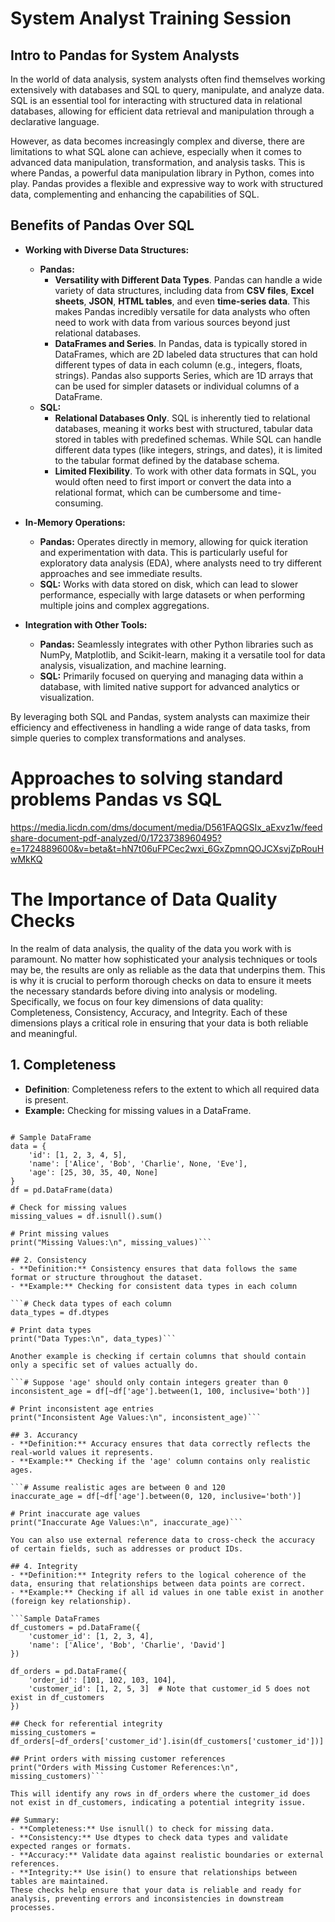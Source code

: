 # System Analyst Training Session

## Intro to Pandas for System Analysts
In the world of data analysis, system analysts often find themselves working extensively with databases and SQL to query, manipulate, and analyze data. SQL is an essential tool for interacting with structured data in relational databases, allowing for efficient data retrieval and manipulation through a declarative language.

However, as data becomes increasingly complex and diverse, there are limitations to what SQL alone can achieve, especially when it comes to advanced data manipulation, transformation, and analysis tasks. This is where Pandas, a powerful data manipulation library in Python, comes into play. Pandas provides a flexible and expressive way to work with structured data, complementing and enhancing the capabilities of SQL.

## Benefits of Pandas Over SQL
- **Working with Diverse Data Structures:**
  - **Pandas:**
    - **Versatility with Different Data Types**. Pandas can handle a wide variety of data structures, including data from **CSV files**, **Excel sheets**, **JSON**, **HTML tables**, and even **time-series data**. This makes Pandas incredibly versatile for data analysts who often need to work with data from various sources beyond just relational databases.
    - **DataFrames and Series**. In Pandas, data is typically stored in DataFrames, which are 2D labeled data structures that can hold different types of data in each column (e.g., integers, floats, strings). Pandas also supports Series, which are 1D arrays that can be used for simpler datasets or individual columns of a DataFrame.
  - **SQL:**
    - **Relational Databases Only**. SQL is inherently tied to relational databases, meaning it works best with structured, tabular data stored in tables with predefined schemas. While SQL can handle different data types (like integers, strings, and dates), it is limited to the tabular format defined by the database schema.
    - **Limited Flexibility**. To work with other data formats in SQL, you would often need to first import or convert the data into a relational format, which can be cumbersome and time-consuming.

- **In-Memory Operations:**
  - **Pandas:** Operates directly in memory, allowing for quick iteration and experimentation with data. This is particularly useful for exploratory data analysis (EDA), where analysts need to try different approaches and see immediate results.
  - **SQL:** Works with data stored on disk, which can lead to slower performance, especially with large datasets or when performing multiple joins and complex aggregations.

- **Integration with Other Tools:**
  - **Pandas:** Seamlessly integrates with other Python libraries such as NumPy, Matplotlib, and Scikit-learn, making it a versatile tool for data analysis, visualization, and machine learning.
  - **SQL:** Primarily focused on querying and managing data within a database, with limited native support for advanced analytics or visualization.

By leveraging both SQL and Pandas, system analysts can maximize their efficiency and effectiveness in handling a wide range of data tasks, from simple queries to complex transformations and analyses.

# Approaches to solving standard problems Pandas vs SQL
https://media.licdn.com/dms/document/media/D561FAQGSIx_aExvz1w/feedshare-document-pdf-analyzed/0/1723738960495?e=1724889600&v=beta&t=hN7t06uFPCec2wxi_6GxZpmnQOJCXsvjZpRouHwMkKQ

# The Importance of Data Quality Checks
In the realm of data analysis, the quality of the data you work with is paramount. No matter how sophisticated your analysis techniques or tools may be, the results are only as reliable as the data that underpins them. This is why it is crucial to perform thorough checks on data to ensure it meets the necessary standards before diving into analysis or modeling. Specifically, we focus on four key dimensions of data quality: Completeness, Consistency, Accuracy, and Integrity. Each of these dimensions plays a critical role in ensuring that your data is both reliable and meaningful.

## 1. Completeness
- **Definition**: Completeness refers to the extent to which all required data is present.
- **Example:** Checking for missing values in a DataFrame.

```import pandas as pd

# Sample DataFrame
data = {
    'id': [1, 2, 3, 4, 5],
    'name': ['Alice', 'Bob', 'Charlie', None, 'Eve'],
    'age': [25, 30, 35, 40, None]
}
df = pd.DataFrame(data)

# Check for missing values
missing_values = df.isnull().sum()

# Print missing values
print("Missing Values:\n", missing_values)```

## 2. Consistency
- **Definition:** Consistency ensures that data follows the same format or structure throughout the dataset.
- **Example:** Checking for consistent data types in each column

```# Check data types of each column
data_types = df.dtypes

# Print data types
print("Data Types:\n", data_types)```

Another example is checking if certain columns that should contain only a specific set of values actually do.

```# Suppose 'age' should only contain integers greater than 0
inconsistent_age = df[~df['age'].between(1, 100, inclusive='both')]

# Print inconsistent age entries
print("Inconsistent Age Values:\n", inconsistent_age)```

## 3. Accurancy
- **Definition:** Accuracy ensures that data correctly reflects the real-world values it represents.
- **Example:** Checking if the 'age' column contains only realistic ages.

```# Assume realistic ages are between 0 and 120
inaccurate_age = df[~df['age'].between(0, 120, inclusive='both')]

# Print inaccurate age values
print("Inaccurate Age Values:\n", inaccurate_age)```

You can also use external reference data to cross-check the accuracy of certain fields, such as addresses or product IDs.

## 4. Integrity
- **Definition:** Integrity refers to the logical coherence of the data, ensuring that relationships between data points are correct.
- **Example:** Checking if all id values in one table exist in another (foreign key relationship).

```Sample DataFrames
df_customers = pd.DataFrame({
    'customer_id': [1, 2, 3, 4],
    'name': ['Alice', 'Bob', 'Charlie', 'David']
})

df_orders = pd.DataFrame({
    'order_id': [101, 102, 103, 104],
    'customer_id': [1, 2, 5, 3]  # Note that customer_id 5 does not exist in df_customers
})

## Check for referential integrity
missing_customers = df_orders[~df_orders['customer_id'].isin(df_customers['customer_id'])]

## Print orders with missing customer references
print("Orders with Missing Customer References:\n", missing_customers)```

This will identify any rows in df_orders where the customer_id does not exist in df_customers, indicating a potential integrity issue.

## Summary:
- **Completeness:** Use isnull() to check for missing data.
- **Consistency:** Use dtypes to check data types and validate expected ranges or formats.
- **Accuracy:** Validate data against realistic boundaries or external references.
- **Integrity:** Use isin() to ensure that relationships between tables are maintained.
These checks help ensure that your data is reliable and ready for analysis, preventing errors and inconsistencies in downstream processes.
